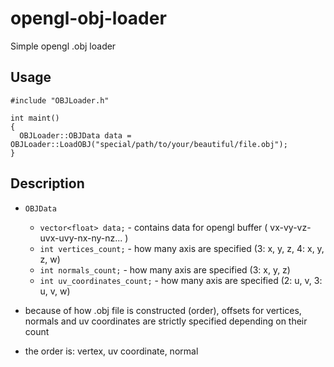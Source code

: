 # opengl-obj-loader
Simple opengl .obj loader

## Usage
```
#include "OBJLoader.h"

int maint()
{
  OBJLoader::OBJData data = OBJLoader::LoadOBJ("special/path/to/your/beautiful/file.obj");
}
```

## Description

- `OBJData`
  - ```vector<float> data;``` - contains data for opengl buffer ( vx-vy-vz-uvx-uvy-nx-ny-nz... )
  - ```int vertices_count;``` - how many axis are specified (3: x, y, z, 4: x, y, z, w)
  - ```int normals_count;``` - how many axis are specified (3: x, y, z)
  - ```int uv_coordinates_count;``` - how many axis are specified (2: u, v, 3: u, v, w)
  
- because of how .obj file is constructed (order), offsets for vertices, normals and uv coordinates are strictly specified depending on their count
- the order is: vertex, uv coordinate, normal
